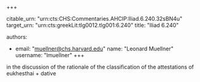 +++


citable_urn: "urn:cts:CHS:Commentaries.AHCIP:Iliad.6.240.32sBN4u"
target_urn: "urn:cts:greekLit:tlg0012.tlg001:6.240"
title: "Iliad 6.240"

authors:
- email: "muellner@chs.harvard.edu"
  name: "Leonard Muellner"
  username: "lmuellner"
+++

<p>in the discussion of the rationale of the classification of the attestations of eukhesthai + dative</p>